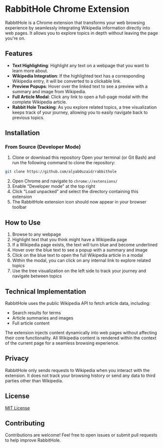 # RabbitHole Chrome Extension

RabbitHole is a Chrome extension that transforms your web browsing experience by seamlessly integrating Wikipedia information directly into web pages. It allows you to explore topics in depth without leaving the page you're on.

## Features

- **Text Highlighting**: Highlight any text on a webpage that you want to learn more about.
- **Wikipedia Integration**: If the highlighted text has a corresponding Wikipedia entry, it will be converted to a clickable link.
- **Preview Popups**: Hover over the linked text to see a preview with a summary and image from Wikipedia.
- **Full Article Modal**: Click any link to open a full-page modal with the complete Wikipedia article.
- **Rabbit Hole Tracking**: As you explore related topics, a tree visualization keeps track of your journey, allowing you to easily navigate back to previous topics.

## Installation

### From Source (Developer Mode)

1. Clone or download this repository
   Open your terminal (or Git Bash) and run the following command to clone the repository:
  ```bash
  git clone https://github.com/alyab0uzaid/rabbithole
  ```
2. Open Chrome and navigate to `chrome://extensions/`
3. Enable "Developer mode" at the top right
4. Click "Load unpacked" and select the directory containing this extension
5. The RabbitHole extension icon should now appear in your browser toolbar

## How to Use

1. Browse to any webpage
2. Highlight text that you think might have a Wikipedia page
3. If a Wikipedia page exists, the text will turn blue and become underlined
4. Hover over the blue text to see a popup with a summary and image
5. Click on the blue text to open the full Wikipedia article in a modal
6. Within the modal, you can click on any internal link to explore related topics
7. Use the tree visualization on the left side to track your journey and navigate between topics

## Technical Implementation

RabbitHole uses the public Wikipedia API to fetch article data, including:
- Search results for terms
- Article summaries and images
- Full article content

The extension injects content dynamically into web pages without affecting their core functionality. All Wikipedia content is rendered within the context of the current page for a seamless browsing experience.

## Privacy

RabbitHole only sends requests to Wikipedia when you interact with the extension. It does not track your browsing history or send any data to third parties other than Wikipedia.

## License

[MIT License](LICENSE)

## Contributing

Contributions are welcome! Feel free to open issues or submit pull requests to help improve RabbitHole.
